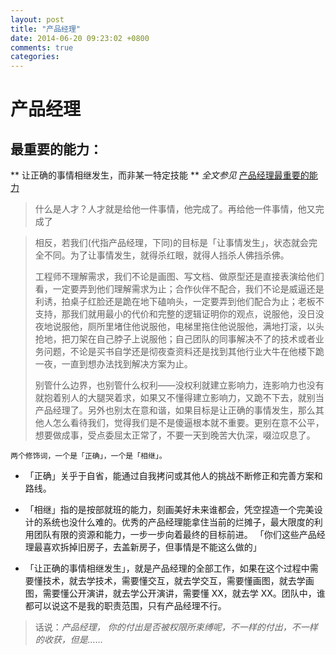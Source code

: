 ```yaml
---
layout: post
title: "产品经理"
date: 2014-06-20 09:23:02 +0800
comments: true
categories: 
---
```

# 产品经理
## 最重要的能力：
** 让正确的事情相继发生，而非某一特定技能 **
*全文参见* [产品经理最重要的能力](http:qiuyuexp.com/pm/)


> 什么是人才？人才就是给他一件事情，他完成了。再给他一件事情，他又完成了

> 相反，若我们(代指产品经理，下同)的目标是「让事情发生」，状态就会完全不同。为了让事情发生，就得杀红眼，就得人挡杀人佛挡杀佛。
> 
> 工程师不理解需求，我们不论是画图、写文档、做原型还是直接表演给他们看，一定要弄到他们理解需求为止；合作伙伴不配合，我们不论是威逼还是利诱，拍桌子红脸还是跪在地下磕响头，一定要弄到他们配合为止；老板不支持，那我们就用最小的代价和完整的逻辑证明你的观点，说服他，没日没夜地说服他，厕所里堵住他说服他，电梯里拖住他说服他，满地打滚，以头抢地，把刀架在自己脖子上说服他；自己团队的同事解决不了的技术或者业务问题，不论是买书自学还是彻夜查资料还是找到其他行业大牛在他楼下跪一夜，一直到想办法找到解决方案为止。
> 
> 别管什么边界，也别管什么权利——没权利就建立影响力，连影响力也没有就抱着别人的大腿哭着求，如果又不懂得建立影响力，又跪不下去，就别当产品经理了。另外也别太在意和谐，如果目标是让正确的事情发生，那么其他人怎么看待我们，觉得我们是不是傻逼根本就不重要。更别在意不公平，想要做成事，受点委屈太正常了，不要一天到晚苦大仇深，啜泣叹息了。

`两个修饰词，一个是「正确」，一个是「相继」。`

* 「正确」关乎于自省，能通过自我拷问或其他人的挑战不断修正和完善方案和路线。
* 「相继」指的是按部就班的能力，刻画美好未来谁都会，凭空捏造一个完美设计的系统也没什么难的。优秀的产品经理能拿住当前的烂摊子，最大限度的利用团队有限的资源和能力，一步一步向着最终的目标前进。
「你们这些产品经理最喜欢拆掉旧房子，去盖新房子，但事情是不能这么做的」

* 「让正确的事情相继发生」，就是产品经理的全部工作，如果在这个过程中需要懂技术，就去学技术，需要懂交互，就去学交互，需要懂画图，就去学画图，需要懂公开演讲，就去学公开演讲，需要懂 XX，就去学 XX。团队中，谁都可以说这不是我的职责范围，只有产品经理不行。

> 话说：*产品经理， 你的付出是否被权限所束缚呢，不一样的付出，不一样的收获，但是……*